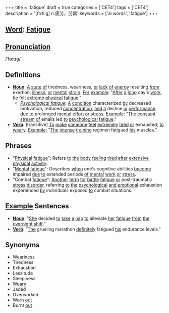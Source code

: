 +++
title = 'fatigue'
draft = true
categories = ['CET4']
tags = ['CET4']
description = '[fəˈtiːg] n.疲劳，劳累'
keywords = ['ai words', 'fatigue']
+++

## [Word](/post/word/): [Fatigue](/post/fatigue/)

## [Pronunciation](/post/pronunciation/)
/ˈfætɪɡ/
  
## Definitions
- **[Noun](/post/noun/)**: [A](/post/a/) [state](/post/state/) [of](/post/of/) tiredness, weariness, [or](/post/or/) [lack](/post/lack/) [of](/post/of/) [energy](/post/energy/) resulting [from](/post/from/) exertion, [illness](/post/illness/), [or](/post/or/) [mental](/post/mental/) [strain](/post/strain/). [For](/post/for/) [example](/post/example/): "[After](/post/after/) [a](/post/a/) [long](/post/long/) day's [work](/post/work/), [he](/post/he/) felt [extreme](/post/extreme/) [physical](/post/physical/) [fatigue](/post/fatigue/)."
  - *[Psychological](/post/psychological/) [fatigue](/post/fatigue/)*: [A](/post/a/) [condition](/post/condition/) characterized [by](/post/by/) decreased motivation, reduced [concentration](/post/concentration/), [and](/post/and/) [a](/post/a/) decline [in](/post/in/) [performance](/post/performance/) [due](/post/due/) [to](/post/to/) prolonged [mental](/post/mental/) [effort](/post/effort/) [or](/post/or/) [stress](/post/stress/). [Example](/post/example/): "[The](/post/the/) [constant](/post/constant/) [stream](/post/stream/) [of](/post/of/) emails led [to](/post/to/) [psychological](/post/psychological/) [fatigue](/post/fatigue/)."
- **[Verb](/post/verb/)**: (transitive) [To](/post/to/) [make](/post/make/) [someone](/post/someone/) [feel](/post/feel/) [extremely](/post/extremely/) [tired](/post/tired/) [or](/post/or/) exhausted; [to](/post/to/) [weary](/post/weary/). [Example](/post/example/): "[The](/post/the/) [intense](/post/intense/) [training](/post/training/) regimen fatigued [his](/post/his/) muscles."
  
## Phrases
- "[Physical](/post/physical/) [fatigue](/post/fatigue/)": Refers [to](/post/to/) [the](/post/the/) [body](/post/body/) [feeling](/post/feeling/) [tired](/post/tired/) [after](/post/after/) [extensive](/post/extensive/) [physical](/post/physical/) [activity](/post/activity/).
- "[Mental](/post/mental/) [fatigue](/post/fatigue/)": Describes [when](/post/when/) one's cognitive abilities [become](/post/become/) impaired [due](/post/due/) [to](/post/to/) extended periods [of](/post/of/) [mental](/post/mental/) [work](/post/work/) [or](/post/or/) [stress](/post/stress/).
- "Combat [fatigue](/post/fatigue/)": [Another](/post/another/) [term](/post/term/) [for](/post/for/) [battle](/post/battle/) [fatigue](/post/fatigue/) [or](/post/or/) post-traumatic [stress](/post/stress/) [disorder](/post/disorder/), referring [to](/post/to/) [the](/post/the/) [psychological](/post/psychological/) [and](/post/and/) [emotional](/post/emotional/) exhaustion experienced [by](/post/by/) individuals exposed [to](/post/to/) combat situations.

## [Example](/post/example/) Sentences
- **[Noun](/post/noun/)**: "[She](/post/she/) decided [to](/post/to/) [take](/post/take/) [a](/post/a/) [nap](/post/nap/) [to](/post/to/) alleviate [her](/post/her/) [fatigue](/post/fatigue/) [from](/post/from/) [the](/post/the/) [overnight](/post/overnight/) [shift](/post/shift/)."
- **[Verb](/post/verb/)**: "[The](/post/the/) grueling marathon [definitely](/post/definitely/) fatigued [his](/post/his/) endurance levels."

## Synonyms
- Weariness
- Tiredness
- Exhaustion
- Lassitude
- Sleepiness
- [Weary](/post/weary/)
- Jaded
- Overworked
- Worn [out](/post/out/)
- Burnt [out](/post/out/)
